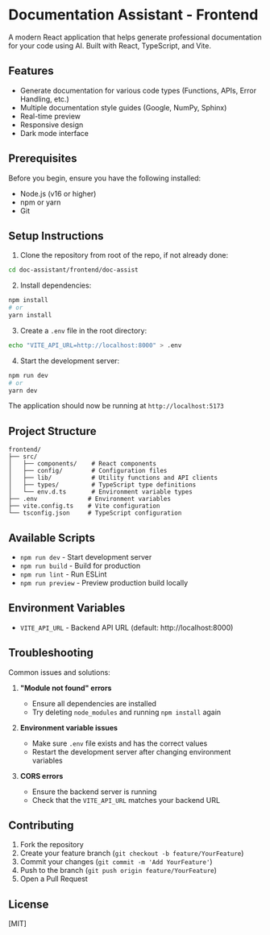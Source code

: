 # Documentation Assistant - Frontend

A modern React application that helps generate professional documentation for your code using AI. Built with React, TypeScript, and Vite.

## Features

- Generate documentation for various code types (Functions, APIs, Error Handling, etc.)
- Multiple documentation style guides (Google, NumPy, Sphinx)
- Real-time preview
- Responsive design
- Dark mode interface

## Prerequisites

Before you begin, ensure you have the following installed:
- Node.js (v16 or higher)
- npm or yarn
- Git

## Setup Instructions

1. Clone the repository from root of the repo, if not already done:
```bash
cd doc-assistant/frontend/doc-assist
```

2. Install dependencies:
```bash
npm install
# or
yarn install
```

3. Create a `.env` file in the root directory:
```bash
echo "VITE_API_URL=http://localhost:8000" > .env
```

4. Start the development server:
```bash
npm run dev
# or
yarn dev
```

The application should now be running at `http://localhost:5173`

## Project Structure

```
frontend/
├── src/
│   ├── components/    # React components
│   ├── config/        # Configuration files
│   ├── lib/           # Utility functions and API clients
│   ├── types/         # TypeScript type definitions
│   └── env.d.ts       # Environment variable types
├── .env              # Environment variables
├── vite.config.ts    # Vite configuration
└── tsconfig.json     # TypeScript configuration
```

## Available Scripts

- `npm run dev` - Start development server
- `npm run build` - Build for production
- `npm run lint` - Run ESLint
- `npm run preview` - Preview production build locally

## Environment Variables

- `VITE_API_URL` - Backend API URL (default: http://localhost:8000)

## Troubleshooting

Common issues and solutions:

1. **"Module not found" errors**
   - Ensure all dependencies are installed
   - Try deleting `node_modules` and running `npm install` again

2. **Environment variable issues**
   - Make sure `.env` file exists and has the correct values
   - Restart the development server after changing environment variables

3. **CORS errors**
   - Ensure the backend server is running
   - Check that the `VITE_API_URL` matches your backend URL

## Contributing

1. Fork the repository
2. Create your feature branch (`git checkout -b feature/YourFeature`)
3. Commit your changes (`git commit -m 'Add YourFeature'`)
4. Push to the branch (`git push origin feature/YourFeature`)
5. Open a Pull Request

## License

[MIT]
